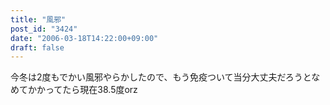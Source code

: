 ```yaml
---
title: "風邪"
post_id: "3424"
date: "2006-03-18T14:22:00+09:00"
draft: false
---
```



今冬は2度もでかい風邪やらかしたので、もう免疫ついて当分大丈夫だろうとなめてかかってたら現在38.5度orz
